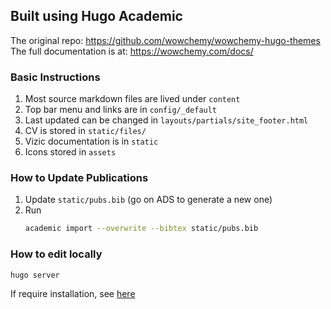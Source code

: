## Built using Hugo Academic
The original repo: https://github.com/wowchemy/wowchemy-hugo-themes
The full documentation is at: https://wowchemy.com/docs/

### Basic Instructions
1. Most source markdown files are lived under `content`
2. Top bar menu and links are in `config/_default`
3. Last updated can be changed in `layouts/partials/site_footer.html`
4. CV is stored in `static/files/`
5. Vizic documentation is in `static`
6. Icons stored in `assets`

### How to Update Publications
1. Update `static/pubs.bib` (go on ADS to generate a new one)
2. Run 
   ```bash
   academic import --overwrite --bibtex static/pubs.bib
   ```

### How to edit locally
```bash
hugo server
```
If require installation, see [here](https://wowchemy.com/docs/getting-started/install-hugo-extended/)